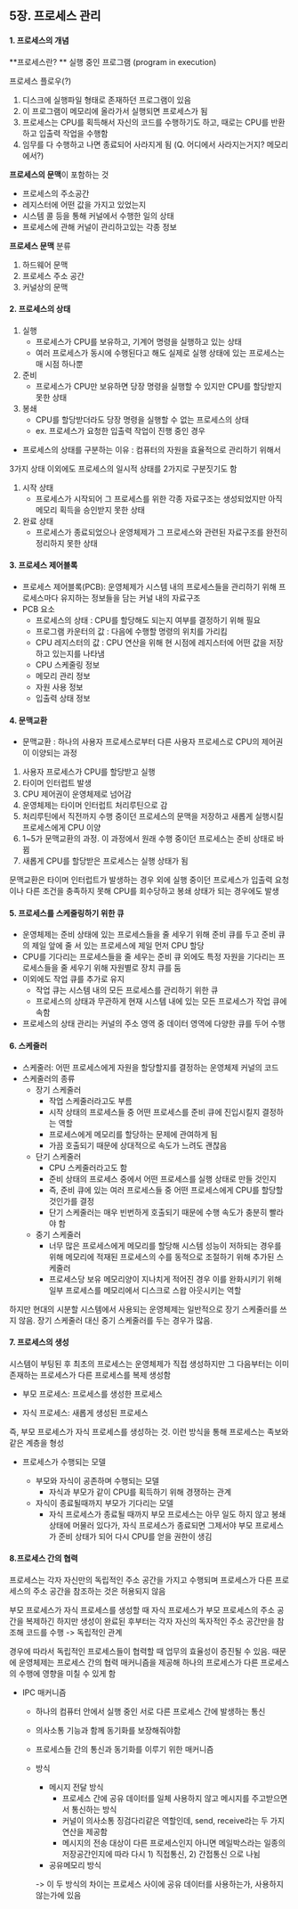 ## 5장. 프로세스 관리

#### 1. 프로세스의 개념

**프로세스란? ** 실행 중인 프로그램 (program in execution)

프로세스 플로우(?)

1. 디스크에 실행파일 형태로 존재하던 프로그램이 있음
2. 이 프로그램이 메모리에 올라가서 실행되면 프로세스가 됨
3. 프로세스는 CPU를 획득해서 자신의 코드를 수행하기도 하고, 때로는 CPU를 반환하고 입출력 작업을 수행함
4. 임무를 다 수행하고 나면 종료되어 사라지게 됨 (Q. 어디에서 사라지는거지? 메모리에서?)

**프로세스의 문맥**이 포함하는 것

- 프로세스의 주소공간
- 레지스터에 어떤 값을 가지고 있었는지
- 시스템 콜 등을 통해 커널에서 수행한 일의 상태
- 프로세스에 관해 커널이 관리하고있는 각종 정보

**프로세스 문맥** 분류

1. 하드웨어 문맥 
2. 프로세스 주소 공간
3. 커널상의 문맥



#### 2. 프로세스의 상태

1. 실행
   - 프로세스가 CPU를 보유하고, 기계어 명령을 실행하고 있는 상태
   - 여러 프로세스가 동시에 수행된다고 해도 실제로 실행 상태에 있는 프로세스는 매 시점 하나뿐
2. 준비
   - 프로세스가 CPU만 보유하면 당장 명령을 실행할 수 있지만 CPU를 할당받지 못한 상태
3. 봉쇄
   - CPU를 할당받더라도 당장 명령을 실행할 수 없는 프로세스의 상태
   - ex. 프로세스가 요청한 입출력 작업이 진행 중인 경우

- 프로세스의 상태를 구분하는 이유 : 컴퓨터의 자원을 효율적으로 관리하기 위해서

3가지 상태 이외에도 프로세스의 일시적 상태를 2가지로 구분짓기도 함

1. 시작 상태
   - 프로세스가 시작되어 그 프로세스를 위한 각종 자료구조는 생성되었지만 아직 메모리 획득을 승인받지 못한 상태
2. 완료 상태
   - 프로세스가 종료되었으나 운영체제가 그 프로세스와 관련된 자료구조를 완전히 정리하지 못한 상태



#### 3. 프로세스 제어블록

- 프로세스 제어블록(PCB): 운영체제가 시스템 내의 프로세스들을 관리하기 위해 프로세스마다 유지하는 정보들을 담는 커널 내의 자료구조
- PCB 요소
  - 프로세스의 상태 : CPU를 할당해도 되는지 여부를 결정하기 위해 필요
  - 프로그램 카운터의 값 : 다음에 수행할 명령의 위치를 가리킴
  - CPU 레지스터의 값 : CPU 연산을 위해 현 시점에 레지스터에 어떤 값을 저장하고 있는지를 나타냄
  - CPU 스케줄링 정보
  - 메모리 관리 정보
  - 자원 사용 정보
  - 입출력 상태 정보



#### 4. 문맥교환

- 문맥교환 : 하나의 사용자 프로세스로부터 다른 사용자 프로세스로 CPU의 제어권이 이양되는 과정

1. 사용자 프로세스가 CPU를 할당받고 실행
2. 타이머 인터럽트 발생
3. CPU 제어권이 운영체제로 넘어감
4. 운영체제는 타이머 인터럽트 처리루틴으로 감
5. 처리루틴에서 직전까지 수행 중이던 프로세스의 문맥을 저장하고 새롭게 실행시킬 프로세스에게 CPU 이양
6. 1~5가 문맥교환의 과정. 이 과정에서 원래 수행 중이던 프로세스는 준비 상태로 바뀜
7. 새롭게 CPU를 할당받은 프로세스는 실행 상태가 됨

문맥교환은 타이머 인터럽트가 발생하는 경우 외에 실행 중이던 프로세스가 입출력 요청이나 다른 조건을 충족하지 못해 CPU를 회수당하고 봉쇄 상태가 되는 경우에도 발생



#### 5. 프로세스를 스케줄링하기 위한 큐

- 운영체제는 준비 상태에 있는 프로세스들을 줄 세우기 위해 준비 큐를 두고 준비 큐의 제일 앞에 줄 서 있는 프로세스에 제일 먼저 CPU 할당
- CPU를 기다리는 프로세스들을 줄 세우는 준비 큐 외에도 특정 자원을 기다리는 프로세스들을 줄 세우기 위해 자원별로 장치 큐를 둠
- 이외에도 작업 큐를 추가로 유지
  - 작업 큐는 시스템 내의 모든 프로세스를 관리하기 위한 큐
  - 프로세스의 상태과 무관하게 현재 시스템 내에 있는 모든 프로세스가 작업 큐에 속함
- 프로세스의 상태 관리는 커널의 주소 영역 중 데이터 영역에 다양한 큐를 두어 수행



#### 6. 스케줄러

- 스케줄러: 어떤 프로세스에게 자원을 할당할지를 결정하는 운영체제 커널의 코드
- 스케줄러의 종류
  - 장기 스케줄러
    - 작업 스케줄러라고도 부름
    - 시작 상태의 프로세스들 중 어떤 프로세스를 준비 큐에 진입시킬지 결정하는 역할
    - 프로세스에게 메모리를 할당하는 문제에 관여하게 됨
    - 가끔 호출되기 때문에 상대적으로 속도가 느려도 괜찮음
  - 단기 스케줄러
    - CPU 스케줄러라고도 함
    - 준비 상태의 프로세스 중에서 어떤 프로세스를 실행 상태로 만들 것인지
    - 즉, 준비 큐에 있는 여러 프로세스들 중 어떤 프로세스에게 CPU를 할당할 것인가를 결정
    - 단기 스케줄러는 매우 빈번하게 호출되기 때문에 수행 속도가 충분히 빨라야 함
  - 중기 스케줄러
    - 너무 많은 프로세스에게 메모리를 할당해 시스템 성능이 저하되는 경우를 위해 메모리에 적재된 프로세스의 수를 동적으로 조절하기 위해 추가된 스케줄러
    - 프로세스당 보유 메모리양이 지나치게 적어진 경우 이를 완화시키기 위해 일부 프로세스를 메모리에서 디스크로 스왑 아웃시키는 역할

하지만 현대의 시분할 시스템에서 사용되는 운영체제는 일반적으로 장기 스케줄러를 쓰지 않음. 장기 스케줄러 대신 중기 스케줄러를 두는 경우가 많음. 



#### 7. 프로세스의 생성

시스템이 부팅된 후 최초의 프로세스는 운영체제가 직접 생성하지만 그 다음부터는 이미 존재하는 프로세스가 다른 프로세스를 복제 생성함

- 부모 프로세스: 프로세스를 생성한 프로세스

- 자식 프로세스: 새롭게 생성된 프로세스

즉, 부모 프로세스가 자식 프로세스를 생성하는 것. 이런 방식을 통해 프로세스는 족보와 같은 계층을 형성

- 프로세스가 수행되는 모델

  - 부모와 자식이 공존하며 수행되는 모델
    - 자식과 부모가 같이 CPU를 획득하기 위해 경쟁하는 관계
  - 자식이 종료될때까지 부모가 기다리는 모델
    - 자식 프로세스가 종료될 때까지 부모 프로세스는 아무 일도 하지 않고 봉쇄 상태에 머물러 있다가, 자식 프로세스가 종료되면 그제서야 부모 프로세스가 준비 상태가 되어 다시 CPU를 얻을 권한이 생김

  

#### 8.프로세스 간의 협력

프로세스는 각자 자신만의 독립적인 주소 공간을 가지고 수행되며 프로세스가 다른 프로세스의 주소 공간을 참조하는 것은 허용되지 않음

부모 프로세스가 자식 프로세스를 생성할 때 자식 프로세스가 부모 프로세스의 주소 공간을 복제하긴 하지만 생성이 완료된 후부터는 각자 자신의 독자적인 주소 공간만을 참조해 코드를 수행 -> 독립적인 관계

경우에 따라서 독립적인 프로세스들이 협력할 때 업무의 효율성이 증진될 수 있음. 때문에 운영체제는 프로세스 간의 협력 매커니즘을 제공해 하나의 프로세스가 다른 프로세스의 수행에 영향을 미칠 수 있게 함

- IPC 매커니즘

  - 하나의 컴퓨터 안에서 실행 중인 서로 다른 프로세스 간에 발생하는 통신

  - 의사소통 기능과 함께 동기화를 보장해줘야함

  - 프로세스들 간의 통신과 동기화를 이루기 위한 매커니즘

  - 방식

    - 메시지 전달 방식
      - 프로세스 간에 공유 데이터를 일체 사용하지 않고 메시지를 주고받으면서 통신하는 방식
      - 커널이 의사소통 징검다리같은 역할인데, send, receive라는 두 가지 연산을 제공함
      - 메시지의 전송 대상이 다른 프로세스인지 아니면 메일박스라는 일종의 저장공간인지에 따라 다시 1) 직접통신, 2) 간접통신 으로 나뉨
    - 공유메모리 방식

    -> 이 두 방식의 차이는 프로세스 사이에 공유 데이터를 사용하는가, 사용하지 않는가에 있음

    

